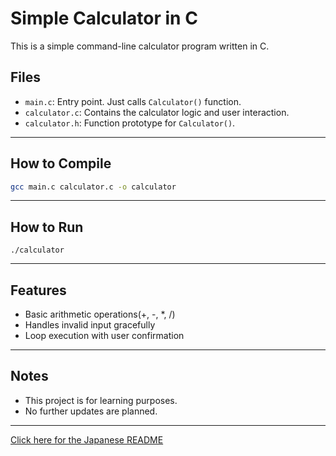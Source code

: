 ﻿# Simple Calculator in C

This is a simple command-line calculator program written in C.

## Files

- `main.c`: Entry point. Just calls `Calculator()` function.
- `calculator.c`: Contains the calculator logic and user interaction.
- `calculator.h`: Function prototype for `Calculator()`.
---

## How to Compile

```bash
gcc main.c calculator.c -o calculator
```
---

## How to Run

```
./calculator
```
---

## Features

- Basic arithmetic operations(+, -, *, /)
- Handles invalid input gracefully
- Loop execution with user confirmation
---

## Notes

- This project is for learning purposes.
- No further updates are planned.
---

[Click here for the Japanese README](README.ja.md)